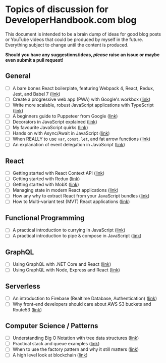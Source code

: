 # Topics of discussion for DeveloperHandbook.com blog

This document is intended to be a brain dump of ideas for good blog posts or YouTube videos that could be produced by myself in the future. Everything subject to change until the content is produced.

**Should you have any suggestions/ideas, _please_ raise an issue or maybe even submit a pull request!**

## General

- [ ] A bare bones React boilerplate, featuring Webpack 4, React, Redux, Jest, and Babel 7 ([link](General/1-Bare-Bones-React-Boilerplate.md))
- [ ] Create a progressive web app (PWA) with Google's workbox ([link](General/2-Create-PWA-With-Google-Workbox.md))
- [ ] Write more scalable, robust JavaScript applications with TypeScript ([link](General/3-Write-scalable-JavaScript-with-TypeScript.md))
- [ ] A beginners guide to Puppeteer from Google ([link](General/4-Beginners-Guide-To-Puppeteer.md))
- [ ] Decorators in JavaScript explained ([link](General/5-JavaScript-Decorators-Explained.md))
- [ ] My favourite JavaScript quirks ([link](General/6-My-Favourite-JavaScript-Quirks.md))
- [ ] Hands on with Async/Await in JavaScript ([link](General/7-Hands-on-with-async-await.md))
- [ ] When REALLY to use `var`, `const`, `let`, and fat arrow functions ([link](General/8-When-to-really-use-const-let.md))
- [ ] An explanation of event delegation in JavaScript ([link](General/9-Event-delegation-in-JavaScript.md))

## React

- [ ] Getting started with React Context API ([link](React/1-Getting-started-React-Context-API.md))
- [ ] Getting started with Redux ([link](React/2-Getting-started-Redux.md))
- [ ] Getting started with MobX ([link](React/3-Getting-started-MobX.md))
- [ ] Managing state in modern React applications ([link](React/4-Managing-state-modern-React-apps.md))
- [ ] How any why to extract React from your JavaScript bundles ([link](React/5-How-why-extract-React-Webpack.md))
- [ ] How to Multi-variant test (MVT) React applications ([link](React/6-How-toMVT-React-apps.md))

## Functional Programming

- [ ] A practical introduction to currying in JavaScript ([link](FunctionalProgramming/1-Practical-introduction-to-currying.md))
- [ ] A practical introduction to pipe & compose in JavaScript ([link](FunctionalProgramming/2-Practical-introduction-to-pipe-compose.md))

## GraphQL

- [ ] Using GraphQL with .NET Core and React ([link](GraphQL/1-Using-GraphQL-NET-Core-React.md))
- [ ] Using GraphQL with Node, Express and React ([link](GraphQL/2-Using-GraphQL-Node-Express-React.md))

## Serverless

- [ ] An introduction to Firebase (Realtime Database, Authentication) ([link](Serverless/1-Introduction-to-firebase.md))
- [ ] Why front-end developers should care about AWS S3 buckets and Route53 ([link](Serverless/2-Developers-care-aws.md))

## Computer Science / Patterns

- [ ] Understanding Big O Notation with tree data structures ([link](ComputerScience-Patterns/1-Understanding-big-o-notation.md))
- [ ] Practical stack and queue examples ([link](ComputerScience-Patterns/2-Practical-stack-queue-examples.md))
- [ ] When to use the factory pattern and why it still matters ([link](ComputerScience-Patterns/3-When-why-factory-pattern.md))
- [ ] A high level look at blockchain ([link](ComputerScience-Patterns/4-High-level-look-blockchain.md))
